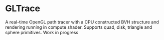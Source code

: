 # GLTrace
A real-time OpenGL path tracer with a CPU constructed BVH structure and rendering running in compute shader. Supports quad, disk, triangle and sphere primitives. Work in progress
